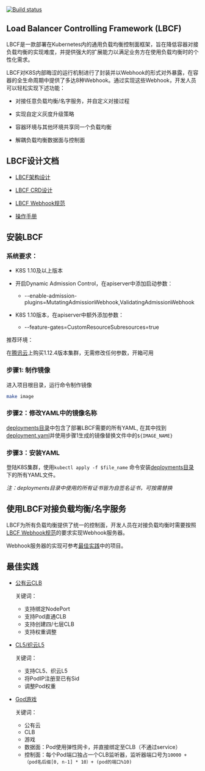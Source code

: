 <a href="http://orange-ci.oa.com/build/log/latest?slug=k8s/lb-controlling-framework"><img src="http://badge.orange-ci.oa.com/k8s/lb-controlling-framework.svg" alt="Build status"></a>

## Load Balancer Controlling Framework (LBCF)

LBCF是一款部署在Kubernetes内的通用负载均衡控制面框架，旨在降低容器对接负载均衡的实现难度，并提供强大的扩展能力以满足业务方在使用负载均衡时的个性化需求。

LBCF对K8S内部晦涩的运行机制进行了封装并以Webhook的形式对外暴露，在容器的全生命周期中提供了多达8种Webhook。通过实现这些Webhook，开发人员可以轻松实现下述功能：

* 对接任意负载均衡/名字服务，并自定义对接过程
   
* 实现自定义灰度升级策略

* 容器环境与其他环境共享同一个负载均衡 

* 解耦负载均衡数据面与控制面

## LBCF设计文档

* [LBCF架构设计](docs/design/lbcf-architecture.md)

* [LBCF CRD设计](docs/design/lbcf-crd.md)

* [LBCF Webhook规范](docs/design/lbcf-webhook-specification.md)

* [操作手册](docs/design/how-to-use.md)

## 安装LBCF

### 系统要求：

* K8S 1.10及以上版本

* 开启Dynamic Admission Control，在apiserver中添加启动参数：
    * --enable-admission-plugins=MutatingAdmissionWebhook,ValidatingAdmissionWebhook

* K8S 1.10版本，在apiserver中额外添加参数：

    * --feature-gates=CustomResourceSubresources=true
    
推荐环境：

在[腾讯云](https://cloud.tencent.com/product/tke)上购买1.12.4版本集群，无需修改任何参数，开箱可用
   

### 步骤1: 制作镜像

进入项目根目录，运行命令制作镜像
```bash
make image
```

### 步骤2：修改YAML中的镜像名称

[deployments目录](deployments)中包含了部署LBCF需要的所有YAML, 在其中找到[deployment.yaml](deployments/deployment.yaml)并使用步骤1生成的镜像替换文件中的`${IMAGE_NAME}`

### 步骤3：安装YAML

登陆K8S集群，使用`kubectl apply -f $file_name` 命令安装[deployments目录](deployments)下的所有YAML文件。

*注：deployments目录中使用的所有证书皆为自签名证书，可按需替换*

## 使用LBCF对接负载均衡/名字服务

LBCF为所有负载均衡提供了统一的控制面，开发人员在对接负载均衡时需要按照[LBCF Webhook规范](docs/design/lbcf-webhook-specification.md)的要求实现Webhook服务器。

Webhook服务器的实现可参考[最佳实践](#best_practice)中的项目。

## <a name="best_practice"></a> 最佳实践

* [公有云CLB](https://git.code.oa.com/ianlang/lbcf-clb-driver)
  
  关键词：
  
  * 支持绑定NodePort
  * 支持Pod直通CLB
  * 支持创建四/七层CLB
  * 支持权重调整

* [CL5/织云L5](https://git.code.oa.com/ianlang/lbcf-l5-driver)

  关键词：  
  
  * 支持CL5、织云L5
  * 将PodIP注册至已有Sid
  * 调整Pod权重

* [God游戏](https://git.code.oa.com/ianlang/lbcf-driver-ieg-god)
  
  关键词：
  
  * 公有云
  * CLB
  * 游戏
  * 数据面：Pod使用弹性网卡，并直接绑定至CLB（不通过service）
  * 控制面：每个Pod端口独占一个CLB监听器，监听器端口号为`10000 +（pod名后缀[0, n-1] * 10）+ (pod的端口%10)`

  

